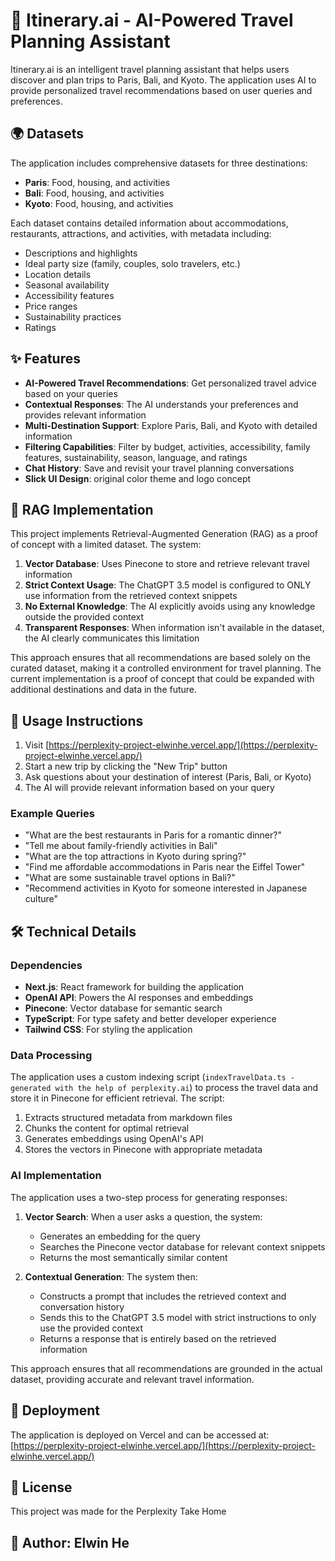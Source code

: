 # 📍 Itinerary.ai - AI-Powered Travel Planning Assistant

Itinerary.ai is an intelligent travel planning assistant that helps users discover and plan trips to Paris, Bali, and Kyoto. The application uses AI to provide personalized travel recommendations based on user queries and preferences. 

## 🌍 Datasets

The application includes comprehensive datasets for three destinations:

- **Paris**: Food, housing, and activities
- **Bali**: Food, housing, and activities
- **Kyoto**: Food, housing, and activities

Each dataset contains detailed information about accommodations, restaurants, attractions, and activities, with metadata including:
- Descriptions and highlights
- Ideal party size (family, couples, solo travelers, etc.)
- Location details
- Seasonal availability
- Accessibility features
- Price ranges
- Sustainability practices
- Ratings

## ✨ Features

- **AI-Powered Travel Recommendations**: Get personalized travel advice based on your queries
- **Contextual Responses**: The AI understands your preferences and provides relevant information
- **Multi-Destination Support**: Explore Paris, Bali, and Kyoto with detailed information
- **Filtering Capabilities**: Filter by budget, activities, accessibility, family features, sustainability, season, language, and ratings
- **Chat History**: Save and revisit your travel planning conversations
- **Slick UI Design**: original color theme and logo concept

## 🧠 RAG Implementation

This project implements Retrieval-Augmented Generation (RAG) as a proof of concept with a limited dataset. The system:

1. **Vector Database**: Uses Pinecone to store and retrieve relevant travel information
2. **Strict Context Usage**: The ChatGPT 3.5 model is configured to ONLY use information from the retrieved context snippets
3. **No External Knowledge**: The AI explicitly avoids using any knowledge outside the provided context
4. **Transparent Responses**: When information isn't available in the dataset, the AI clearly communicates this limitation

This approach ensures that all recommendations are based solely on the curated dataset, making it a controlled environment for travel planning. The current implementation is a proof of concept that could be expanded with additional destinations and data in the future.

## 🚀 Usage Instructions

1. Visit [https://perplexity-project-elwinhe.vercel.app/](https://perplexity-project-elwinhe.vercel.app/)
2. Start a new trip by clicking the "New Trip" button
3. Ask questions about your destination of interest (Paris, Bali, or Kyoto)
4. The AI will provide relevant information based on your query

### Example Queries

- "What are the best restaurants in Paris for a romantic dinner?"
- "Tell me about family-friendly activities in Bali"
- "What are the top attractions in Kyoto during spring?"
- "Find me affordable accommodations in Paris near the Eiffel Tower"
- "What are some sustainable travel options in Bali?"
- "Recommend activities in Kyoto for someone interested in Japanese culture"

## 🛠️ Technical Details

### Dependencies

- **Next.js**: React framework for building the application
- **OpenAI API**: Powers the AI responses and embeddings
- **Pinecone**: Vector database for semantic search
- **TypeScript**: For type safety and better developer experience
- **Tailwind CSS**: For styling the application

### Data Processing

The application uses a custom indexing script (`indexTravelData.ts - generated with the help of perplexity.ai`) to process the travel data and store it in Pinecone for efficient retrieval. The script:

1. Extracts structured metadata from markdown files
2. Chunks the content for optimal retrieval
3. Generates embeddings using OpenAI's API
4. Stores the vectors in Pinecone with appropriate metadata

### AI Implementation

The application uses a two-step process for generating responses:

1. **Vector Search**: When a user asks a question, the system:
   - Generates an embedding for the query
   - Searches the Pinecone vector database for relevant context snippets
   - Returns the most semantically similar content

2. **Contextual Generation**: The system then:
   - Constructs a prompt that includes the retrieved context and conversation history
   - Sends this to the ChatGPT 3.5 model with strict instructions to only use the provided context
   - Returns a response that is entirely based on the retrieved information

This approach ensures that all recommendations are grounded in the actual dataset, providing accurate and relevant travel information.

## 🔗 Deployment

The application is deployed on Vercel and can be accessed at:
[https://perplexity-project-elwinhe.vercel.app/](https://perplexity-project-elwinhe.vercel.app/)

## 📝 License

This project was made for the Perplexity Take Home

## 👤 Author: Elwin He